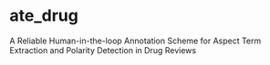 # ate_drug
A Reliable Human-in-the-loop Annotation Scheme for Aspect Term Extraction and Polarity Detection in Drug Reviews
